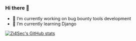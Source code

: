 ### Hi there 👋

<!--
**Zi4Sec/Zi4Sec** is a ✨ _special_ ✨ repository because its `README.md` (this file) appears on your GitHub profile.
Here are some ideas to get you started:

- 👯 I’m looking to collaborate on ...
- 🤔 I’m looking for help with ...
- 💬 Ask me about ...
- 📫 How to reach me: ...
- 😄 Pronouns: ...
- ⚡ Fun fact: ...
-->

- 🔭 I’m currently working on bug bounty tools development
- 🌱 I’m currently learning Django

<!--![Zi4Sec's GitHub stats](https://github-readme-stats.vercel.app/api?username=zi4sec&show_icons=true&theme=radical)-->

[![Zi4Sec's GitHub stats](https://github-readme-stats.vercel.app/api?username=zi4sec)](https://github.com/zi4sec/github-readme-stats)
